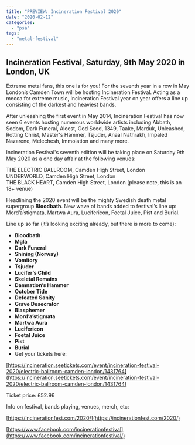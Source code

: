 ```yaml
---
title: "PREVIEW: Incineration Festival 2020"
date: "2020-02-12"
categories: 
  - "psa"
tags: 
  - "metal-festival"
---
```


## Incineration Festival, Saturday, 9th May 2020 in London, UK

Extreme metal fans, this one is for you! For the seventh year in a row in May London’s Camden Town will be hosting Incineration Festival. Acting as a mecca for extreme music, Incineration Festival year on year offers a line up consisting of the darkest and heaviest bands.

After unleashing the first event in May 2014, Incineration Festival has now seen 6 events hosting numerous worldwide artists including Abbath, Sodom, Dark Funeral, Alcest, God Seed, 1349, Taake, Marduk, Unleashed, Rotting Christ, Master's Hammer, Tsjuder, Anaal Nathrakh, Impaled Nazarene, Melechesh, Immolation and many more.

Incineration Festival's seventh edition will be taking place on Saturday 9th May 2020 as a one day affair at the following venues:

THE ELECTRIC BALLROOM, Camden High Street, London  
UNDERWORLD, Camden High Street, London  
THE BLACK HEART, Camden High Street, London (please note, this is an 18+ venue)

Headlining the 2020 event will be the mighty Swedish death metal supergroup **Bloodbath**. New wave of bands added to festival’s line up: Mord’a’stigmata, Martwa Aura, Lucifericon, Foetal Juice, Pist and Burial.

Line up so far (it’s looking exciting already, but there is more to come):

- **Bloodbath**
- **Mgla**
- **Dark Funeral**
- **Shining (Norway)**
- **Vomitory**
- **Tsjuder**
- **Lucifer’s Child**
- **Skeletal Remains**
- **Damnation’s Hammer**
- **October Tide**
- **Defeated Sanity**
- **Grave Desecrator**
- **Blasphemer**
- **Mord’a’stigmata**
- **Martwa Aura**
- **Lucifericon**
- **Foetal Juice**
- **Pist**
- **Burial**
- Get your tickets here:

[https://incineration.seetickets.com/event/incineration-festival-2020/electric-ballroom-camden-london/1431764](https://incineration.seetickets.com/event/incineration-festival-2020/electric-ballroom-camden-london/1431764)

Ticket price: £52.96

Info on festival, bands playing, venues, merch, etc:

[https://incinerationfest.com/2020/](https://incinerationfest.com/2020/)

[https://www.facebook.com/incinerationfestival](https://www.facebook.com/incinerationfestival/)
